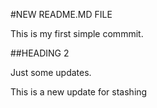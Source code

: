 #NEW README.MD FILE

This is my first simple commmit.

##HEADING 2

Just some updates.

This is a new update for stashing
